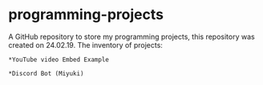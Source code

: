# programming-projects
A GitHub repository to store my programming projects, this repository was created on 24.02.19.
The inventory of projects:

	*YouTube video Embed Example

	*Discord Bot (Miyuki)
